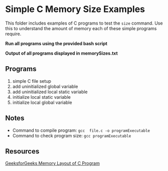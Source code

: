 # Simple C Memory Size Examples
This folder includes examples of C programs to test the `size` command. Use this to understand the amount of memory each of these simple programs require.

**Run all programs using the provided bash script**

**Output of all programs displayed in memorySizes.txt**

## Programs
1. simple C file setup
2. add uninitialized global variable
3. add uninitialized local static variable
4. initialize local static variable
5. initialize local global variable

## Notes
- Command to compile program: `gcc  file.c -o programExecutable`
- Command to check program size: `gcc programExecutable`

## Resources
[GeeksforGeeks Memory Layout of C Program](https://www.geeksforgeeks.org/memory-layout-of-c-program/)

